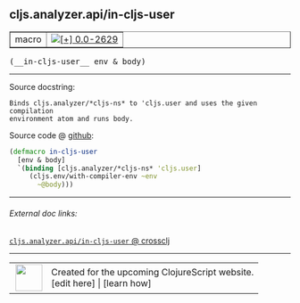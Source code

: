 ## cljs.analyzer.api/in-cljs-user



 <table border="1">
<tr>
<td>macro</td>
<td><a href="https://github.com/cljsinfo/cljs-api-docs/tree/0.0-2629"><img valign="middle" alt="[+] 0.0-2629" title="Added in 0.0-2629" src="https://img.shields.io/badge/+-0.0--2629-lightgrey.svg"></a> </td>
</tr>
</table>


 <samp>
(__in-cljs-user__ env & body)<br>
</samp>

---





Source docstring:

```
Binds cljs.analyzer/*cljs-ns* to 'cljs.user and uses the given compilation
environment atom and runs body.
```


Source code @ [github](https://github.com/clojure/clojurescript/blob/r3117/src/clj/cljs/analyzer/api.clj#L66-L72):

```clj
(defmacro in-cljs-user
  [env & body]
  `(binding [cljs.analyzer/*cljs-ns* 'cljs.user]
     (cljs.env/with-compiler-env ~env
       ~@body)))
```

<!--
Repo - tag - source tree - lines:

 <pre>
clojurescript @ r3117
└── src
    └── clj
        └── cljs
            └── analyzer
                └── <ins>[api.clj:66-72](https://github.com/clojure/clojurescript/blob/r3117/src/clj/cljs/analyzer/api.clj#L66-L72)</ins>
</pre>

-->

---



###### External doc links:

[`cljs.analyzer.api/in-cljs-user` @ crossclj](http://crossclj.info/fun/cljs.analyzer.api/in-cljs-user.html)<br>

---

 <table>
<tr><td>
<img valign="middle" align="right" width="48px" src="http://i.imgur.com/Hi20huC.png">
</td><td>
Created for the upcoming ClojureScript website.<br>
[edit here] | [learn how]
</td></tr></table>

[edit here]:https://github.com/cljsinfo/cljs-api-docs/blob/master/cljsdoc/cljs.analyzer.api/in-cljs-user.cljsdoc
[learn how]:https://github.com/cljsinfo/cljs-api-docs/wiki/cljsdoc-files

<!--

This information was too distracting to show to readers, but I'll leave it
commented here since it is helpful to:

- pretty-print the data used to generate this document
- and show how to retrieve that data



The API data for this symbol:

```clj
{:ns "cljs.analyzer.api",
 :name "in-cljs-user",
 :signature ["[env & body]"],
 :history [["+" "0.0-2629"]],
 :type "macro",
 :full-name-encode "cljs.analyzer.api/in-cljs-user",
 :source {:code "(defmacro in-cljs-user\n  [env & body]\n  `(binding [cljs.analyzer/*cljs-ns* 'cljs.user]\n     (cljs.env/with-compiler-env ~env\n       ~@body)))",
          :title "Source code",
          :repo "clojurescript",
          :tag "r3117",
          :filename "src/clj/cljs/analyzer/api.clj",
          :lines [66 72]},
 :full-name "cljs.analyzer.api/in-cljs-user",
 :docstring "Binds cljs.analyzer/*cljs-ns* to 'cljs.user and uses the given compilation\nenvironment atom and runs body."}

```

Retrieve the API data for this symbol:

```clj
;; from Clojure REPL
(require '[clojure.edn :as edn])
(-> (slurp "https://raw.githubusercontent.com/cljsinfo/cljs-api-docs/catalog/cljs-api.edn")
    (edn/read-string)
    (get-in [:symbols "cljs.analyzer.api/in-cljs-user"]))
```

-->
